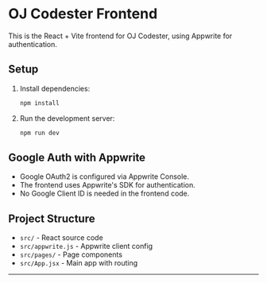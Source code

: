 # OJ Codester Frontend

This is the React + Vite frontend for OJ Codester, using Appwrite for authentication.

## Setup

1. Install dependencies:
   ```sh
   npm install
   ```
2. Run the development server:
   ```sh
   npm run dev
   ```

## Google Auth with Appwrite
- Google OAuth2 is configured via Appwrite Console.
- The frontend uses Appwrite's SDK for authentication.
- No Google Client ID is needed in the frontend code.

## Project Structure
- `src/` - React source code
- `src/appwrite.js` - Appwrite client config
- `src/pages/` - Page components
- `src/App.jsx` - Main app with routing

--- 